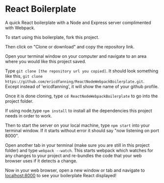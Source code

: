 # React Boilerplate

A quick React boilerplate with a Node and Express server complimented with Webpack.

To start using this boilerplate, fork this project. 

Then click on "Clone or download" and copy the repository link. 

Open your terminal window on your computer and navigate to an area where you would like this project saved.

Type ```git clone [the repository url you copied]```. It should look something like this, ```git clone https://github.com/ericdfanning/ReactNodeWebpackBoilerplate.git```. Except instead of 'ericdfanning', it will show the name of your github profile.

Once it is done cloning, type ```cd ReactNodeWebpackBoilerplate``` to go into the project folder.

If using node,type ```npm install``` to install all the dependencies this project needs in order to work.

Then to start the server on your local machine, type ```npm start``` into your terminal window. If it starts without error it should say "now listening on port 8000". 

Open another tab in your terminal (make sure you are still in this project folder) and type ```webpack --watch```. This starts webpack which watches for any changes to your project and re-bundles the code that your web browser uses if it detects a change.

Now in your web browser, open a new window or tab and navigate to [localhost:8000](localhost:8000) to see your boilerplate React displayed!